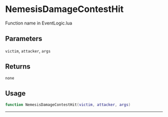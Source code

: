 # NemesisDamageContestHit
Function name in EventLogic.lua
## Parameters
`victim`, `attacker`, `args`
## Returns
`none`
## Usage
```lua
function NemesisDamageContestHit(victim, attacker, args)
```
---
